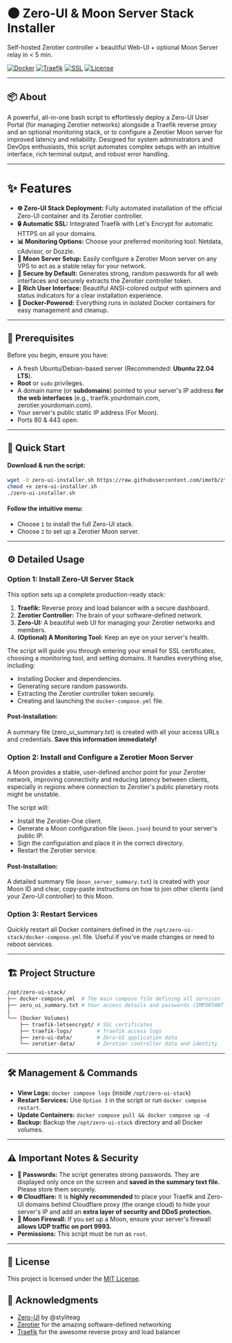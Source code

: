 # 🌑 Zero-UI & Moon Server Stack Installer
Self-hosted Zerotier controller + beautiful Web-UI + optional Moon Server relay in < 5 min.

[![Docker](https://img.shields.io/badge/Docker-20.10+-2496ED?logo=docker)](https://www.docker.com/) [![Traefik](https://img.shields.io/badge/Reverse%20Proxy-Traefik-24a1c1?logo=traefikproxy)](https://traefik.io/) [![SSL](https://img.shields.io/badge/SSL-LetsEncrypt-003A70?logo=lets-encrypt)](https://letsencrypt.org/) [![License](https://img.shields.io/badge/License-MIT-yellow.svg)](https://opensource.org/licenses/MIT)

---

## 📦 About

A powerful, all-in-one bash script to effortlessly deploy a Zero-UI User Portal (for managing Zerotier networks) alongside a Traefik reverse proxy and an optional monitoring stack, or to configure a Zerotier Moon server for improved latency and reliability.
Designed for system administrators and DevOps enthusiasts, this script automates complex setups with an intuitive interface, rich terminal output, and robust error handling.

---

# ✨ Features

- **🌐 Zero-UI Stack Deployment:** Fully automated installation of the official Zero-UI container and its Zerotier controller.
- **🔒 Automatic SSL:** Integrated Traefik with Let's Encrypt for automatic HTTPS on all your domains.
- **📊 Monitoring Options:** Choose your preferred monitoring tool: Netdata, cAdvisor, or Dozzle.
- **🌙 Moon Server Setup:** Easily configure a Zerotier Moon server on any VPS to act as a stable relay for your network.
- **🔐 Secure by Default:** Generates strong, random passwords for all web interfaces and securely extracts the Zerotier controller token.
- **🎨 Rich User Interface:** Beautiful ANSI-colored output with spinners and status indicators for a clear installation experience.
- **🤝 Docker-Powered:** Everything runs in isolated Docker containers for easy management and cleanup.

---

## 🧩 Prerequisites

Before you begin, ensure you have:

- A fresh Ubuntu/Debian-based server (Recommended: **Ubuntu 22.04 LTS**).
- **Root** or `sudo` privileges.
- A domain name (or **subdomains**) pointed to your server's IP address **for the web interfaces** (e.g., traefik.yourdomain.com, zerotier.yourdomain.com).
- Your server's public static IP address (For Moon).
- Ports 80 & 443 open.

---

## 🚀 Quick Start

#### Download & run the script:
```bash
wget -O zero-ui-installer.sh https://raw.githubusercontent.com/imotb/ztmaster/main/ztmaster.sh
chmod +x zero-ui-installer.sh
./zero-ui-installer.sh
```

#### Follow the intuitive menu:
- Choose `1` to install the full Zero-UI stack.
- Choose `2` to set up a Zerotier Moon server.

---

## ⚙️ Detailed Usage

### Option 1: Install Zero-UI Server Stack
This option sets up a complete production-ready stack:

1. **Traefik:** Reverse proxy and load balancer with a secure dashboard.
2. **Zerotier Controller:** The brain of your software-defined network.
3. **Zero-UI:** A beautiful web UI for managing your Zerotier networks and members.
4. **(Optional) A Monitoring Tool:** Keep an eye on your server's health.

The script will guide you through entering your email for SSL certificates, choosing a monitoring tool, and setting domains. It handles everything else, including:

- Installing Docker and dependencies.
- Generating secure random passwords.
- Extracting the Zerotier controller token securely.
- Creating and launching the `docker-compose.yml` file.

#### Post-Installation:
A summary file (zero_ui_summary.txt) is created with all your access URLs and credentials. **Save this information immediately!**


### Option 2: Install and Configure a Zerotier Moon Server

A Moon provides a stable, user-defined anchor point for your Zerotier network, improving connectivity and reducing latency between clients, especially in regions where connection to Zerotier's public planetary roots might be unstable.

The script will:
- Install the Zerotier-One client.
- Generate a Moon configuration file (`moon.json`) bound to your server's public IP.
- Sign the configuration and place it in the correct directory.
- Restart the Zerotier service.

#### Post-Installation:
A detailed summary file (`moon_server_summary.txt`) is created with your Moon ID and clear, copy-paste instructions on how to join other clients (and your Zero-UI controller) to this Moon.


### Option 3: Restart Services
Quickly restart all Docker containers defined in the `/opt/zero-ui-stack/docker-compose.yml` file. Useful if you've made changes or need to reboot services.

---

## 🏗️ Project Structure

```bash
/opt/zero-ui-stack/
├── docker-compose.yml  # The main compose file defining all services
├── zero_ui_summary.txt # Your access details and passwords (IMPORTANT!)
│
└── (Docker Volumes)
    ├── traefik-letsencrypt/ # SSL certificates
    ├── traefik-logs/        # Traefik access logs
    ├── zero-ui-data/        # Zero-UI application data
    └── zerotier-data/       # Zerotier controller data and identity
```

---

## 🛠 Management & Commands

- **View Logs:** `docker compose logs` (inside `/opt/zero-ui-stack`)
- **Restart Services:** Use `Option 3` in the script or run `docker compose restart`.
- **Update Containers:** `docker compose pull && docker compose up -d`
- **Backup:** Backup the `/opt/zero-ui-stack` directory and all Docker volumes.

---

## ⚠️ Important Notes & Security

- **🔐 Passwords:** The script generates strong passwords. They are displayed only once on the screen and **saved in the summary text file.** Please store them securely.
- **🌐 Cloudflare:** It is **highly recommended** to place your Traefik and Zero-UI domains behind Cloudflare proxy (the orange cloud) to hide your server's IP and add an **extra layer of security and DDoS protection.**
- **🌙 Moon Firewall:** If you set up a Moon, ensure your server's firewall **allows UDP traffic on port 9993.**
- **Permissions:** This script must be run as `root`.

---

## 📜 License
This project is licensed under the [MIT License](https://raw.githubusercontent.com/imotb/ztmaster/refs/heads/main/LICENSE).


## 🙏 Acknowledgments
- [Zero-UI](https://github.com/styliteag/zero-ui-userportal) by @styliteag
- [Zerotier](https://www.zerotier.com) for the amazing software-defined networking
- [Traefik](https://traefik.io) for the awesome reverse proxy and load balancer





